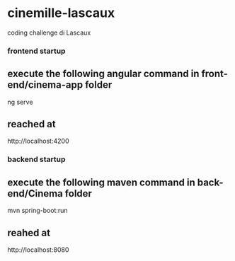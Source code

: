 # cinemille-lascaux
coding challenge di Lascaux

### frontend startup
## execute the following angular command in front-end/cinema-app folder

ng serve

## reached at 
http://localhost:4200

### backend startup
## execute the following maven command in back-end/Cinema folder

mvn spring-boot:run

## reahed at
http://localhost:8080
